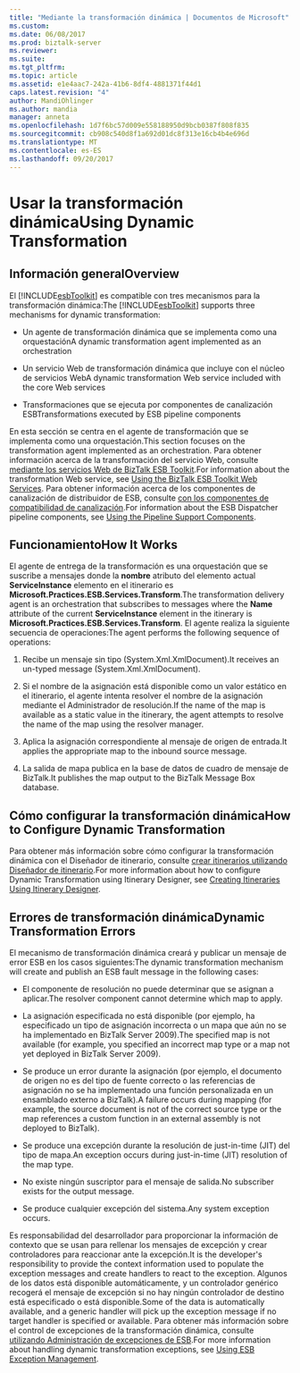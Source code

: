 ```yaml
---
title: "Mediante la transformación dinámica | Documentos de Microsoft"
ms.custom: 
ms.date: 06/08/2017
ms.prod: biztalk-server
ms.reviewer: 
ms.suite: 
ms.tgt_pltfrm: 
ms.topic: article
ms.assetid: e1e4aac7-242a-41b6-8df4-4881371f44d1
caps.latest.revision: "4"
author: MandiOhlinger
ms.author: mandia
manager: anneta
ms.openlocfilehash: 1d7f6bc57d009e558188950d9bcb0387f808f835
ms.sourcegitcommit: cb908c540d8f1a692d01dc8f313e16cb4b4e696d
ms.translationtype: MT
ms.contentlocale: es-ES
ms.lasthandoff: 09/20/2017
---
```

# <a name="using-dynamic-transformation"></a><span data-ttu-id="cd858-102">Usar la transformación dinámica</span><span class="sxs-lookup"><span data-stu-id="cd858-102">Using Dynamic Transformation</span></span>
## <a name="overview"></a><span data-ttu-id="cd858-103">Información general</span><span class="sxs-lookup"><span data-stu-id="cd858-103">Overview</span></span>  
 <span data-ttu-id="cd858-104">El [!INCLUDE[esbToolkit](../includes/esbtoolkit-md.md)] es compatible con tres mecanismos para la transformación dinámica:</span><span class="sxs-lookup"><span data-stu-id="cd858-104">The [!INCLUDE[esbToolkit](../includes/esbtoolkit-md.md)] supports three mechanisms for dynamic transformation:</span></span>  
  
-   <span data-ttu-id="cd858-105">Un agente de transformación dinámica que se implementa como una orquestación</span><span class="sxs-lookup"><span data-stu-id="cd858-105">A dynamic transformation agent implemented as an orchestration</span></span>  
  
-   <span data-ttu-id="cd858-106">Un servicio Web de transformación dinámica que incluye con el núcleo de servicios Web</span><span class="sxs-lookup"><span data-stu-id="cd858-106">A dynamic transformation Web service included with the core Web services</span></span>  
  
-   <span data-ttu-id="cd858-107">Transformaciones que se ejecuta por componentes de canalización ESB</span><span class="sxs-lookup"><span data-stu-id="cd858-107">Transformations executed by ESB pipeline components</span></span>  
  
 <span data-ttu-id="cd858-108">En esta sección se centra en el agente de transformación que se implementa como una orquestación.</span><span class="sxs-lookup"><span data-stu-id="cd858-108">This section focuses on the transformation agent implemented as an orchestration.</span></span> <span data-ttu-id="cd858-109">Para obtener información acerca de la transformación del servicio Web, consulte [mediante los servicios Web de BizTalk ESB Toolkit](../esb-toolkit/using-the-biztalk-esb-toolkit-web-services.md).</span><span class="sxs-lookup"><span data-stu-id="cd858-109">For information about the transformation Web service, see [Using the BizTalk ESB Toolkit Web Services](../esb-toolkit/using-the-biztalk-esb-toolkit-web-services.md).</span></span> <span data-ttu-id="cd858-110">Para obtener información acerca de los componentes de canalización de distribuidor de ESB, consulte [con los componentes de compatibilidad de canalización](../esb-toolkit/using-the-pipeline-support-components.md).</span><span class="sxs-lookup"><span data-stu-id="cd858-110">For information about the ESB Dispatcher pipeline components, see [Using the Pipeline Support Components](../esb-toolkit/using-the-pipeline-support-components.md).</span></span>  
  
## <a name="how-it-works"></a><span data-ttu-id="cd858-111">Funcionamiento</span><span class="sxs-lookup"><span data-stu-id="cd858-111">How It Works</span></span>  
 <span data-ttu-id="cd858-112">El agente de entrega de la transformación es una orquestación que se suscribe a mensajes donde la **nombre** atributo del elemento actual **ServiceInstance** elemento en el itinerario es  **Microsoft.Practices.ESB.Services.Transform**.</span><span class="sxs-lookup"><span data-stu-id="cd858-112">The transformation delivery agent is an orchestration that subscribes to messages where the **Name** attribute of the current **ServiceInstance** element in the itinerary is **Microsoft.Practices.ESB.Services.Transform**.</span></span> <span data-ttu-id="cd858-113">El agente realiza la siguiente secuencia de operaciones:</span><span class="sxs-lookup"><span data-stu-id="cd858-113">The agent performs the following sequence of operations:</span></span>  
  
1.  <span data-ttu-id="cd858-114">Recibe un mensaje sin tipo (System.Xml.XmlDocument).</span><span class="sxs-lookup"><span data-stu-id="cd858-114">It receives an un-typed message (System.Xml.XmlDocument).</span></span>  
  
2.  <span data-ttu-id="cd858-115">Si el nombre de la asignación está disponible como un valor estático en el itinerario, el agente intenta resolver el nombre de la asignación mediante el Administrador de resolución.</span><span class="sxs-lookup"><span data-stu-id="cd858-115">If the name of the map is available as a static value in the itinerary, the agent attempts to resolve the name of the map using the resolver manager.</span></span>  
  
3.  <span data-ttu-id="cd858-116">Aplica la asignación correspondiente al mensaje de origen de entrada.</span><span class="sxs-lookup"><span data-stu-id="cd858-116">It applies the appropriate map to the inbound source message.</span></span>  
  
4.  <span data-ttu-id="cd858-117">La salida de mapa publica en la base de datos de cuadro de mensaje de BizTalk.</span><span class="sxs-lookup"><span data-stu-id="cd858-117">It publishes the map output to the BizTalk Message Box database.</span></span>  
  
## <a name="how-to-configure-dynamic-transformation"></a><span data-ttu-id="cd858-118">Cómo configurar la transformación dinámica</span><span class="sxs-lookup"><span data-stu-id="cd858-118">How to Configure Dynamic Transformation</span></span>  
 <span data-ttu-id="cd858-119">Para obtener más información sobre cómo configurar la transformación dinámica con el Diseñador de itinerario, consulte [crear itinerarios utilizando Diseñador de itinerario](../esb-toolkit/creating-itineraries-using-itinerary-designer.md).</span><span class="sxs-lookup"><span data-stu-id="cd858-119">For more information about how to configure Dynamic Transformation using Itinerary Designer, see [Creating Itineraries Using Itinerary Designer](../esb-toolkit/creating-itineraries-using-itinerary-designer.md).</span></span>  
  
## <a name="dynamic-transformation-errors"></a><span data-ttu-id="cd858-120">Errores de transformación dinámica</span><span class="sxs-lookup"><span data-stu-id="cd858-120">Dynamic Transformation Errors</span></span>  
 <span data-ttu-id="cd858-121">El mecanismo de transformación dinámica creará y publicar un mensaje de error ESB en los casos siguientes:</span><span class="sxs-lookup"><span data-stu-id="cd858-121">The dynamic transformation mechanism will create and publish an ESB fault message in the following cases:</span></span>  
  
-   <span data-ttu-id="cd858-122">El componente de resolución no puede determinar que se asignan a aplicar.</span><span class="sxs-lookup"><span data-stu-id="cd858-122">The resolver component cannot determine which map to apply.</span></span>  
  
-   <span data-ttu-id="cd858-123">La asignación especificada no está disponible (por ejemplo, ha especificado un tipo de asignación incorrecta o un mapa que aún no se ha implementado en BizTalk Server 2009).</span><span class="sxs-lookup"><span data-stu-id="cd858-123">The specified map is not available (for example, you specified an incorrect map type or a map not yet deployed in BizTalk Server 2009).</span></span>  
  
-   <span data-ttu-id="cd858-124">Se produce un error durante la asignación (por ejemplo, el documento de origen no es del tipo de fuente correcto o las referencias de asignación no se ha implementado una función personalizada en un ensamblado externo a BizTalk).</span><span class="sxs-lookup"><span data-stu-id="cd858-124">A failure occurs during mapping (for example, the source document is not of the correct source type or the map references a custom function in an external assembly is not deployed to BizTalk).</span></span>  
  
-   <span data-ttu-id="cd858-125">Se produce una excepción durante la resolución de just-in-time (JIT) del tipo de mapa.</span><span class="sxs-lookup"><span data-stu-id="cd858-125">An exception occurs during just-in-time (JIT) resolution of the map type.</span></span>  
  
-   <span data-ttu-id="cd858-126">No existe ningún suscriptor para el mensaje de salida.</span><span class="sxs-lookup"><span data-stu-id="cd858-126">No subscriber exists for the output message.</span></span>  
  
-   <span data-ttu-id="cd858-127">Se produce cualquier excepción del sistema.</span><span class="sxs-lookup"><span data-stu-id="cd858-127">Any system exception occurs.</span></span>  
  
 <span data-ttu-id="cd858-128">Es responsabilidad del desarrollador para proporcionar la información de contexto que se usan para rellenar los mensajes de excepción y crear controladores para reaccionar ante la excepción.</span><span class="sxs-lookup"><span data-stu-id="cd858-128">It is the developer's responsibility to provide the context information used to populate the exception messages and create handlers to react to the exception.</span></span> <span data-ttu-id="cd858-129">Algunos de los datos está disponible automáticamente, y un controlador genérico recogerá el mensaje de excepción si no hay ningún controlador de destino está especificado o está disponible.</span><span class="sxs-lookup"><span data-stu-id="cd858-129">Some of the data is automatically available, and a generic handler will pick up the exception message if no target handler is specified or available.</span></span> <span data-ttu-id="cd858-130">Para obtener más información sobre el control de excepciones de la transformación dinámica, consulte [utilizando Administración de excepciones de ESB](../esb-toolkit/using-esb-exception-management.md).</span><span class="sxs-lookup"><span data-stu-id="cd858-130">For more information about handling dynamic transformation exceptions, see [Using ESB Exception Management](../esb-toolkit/using-esb-exception-management.md).</span></span>